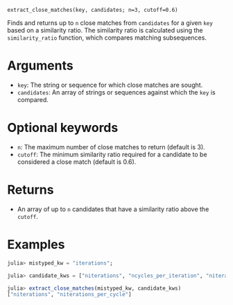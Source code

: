 ```
extract_close_matches(key, candidates; n=3, cutoff=0.6)
```

Finds and returns up to `n` close matches from `candidates` for a given `key` based on a similarity ratio. The similarity ratio is calculated using the `similarity_ratio` function, which compares matching subsequences.

# Arguments

  * `key`: The string or sequence for which close matches are sought.
  * `candidates`: An array of strings or sequences against which the `key` is compared.

# Optional keywords

  * `n`: The maximum number of close matches to return (default is 3).
  * `cutoff`: The minimum similarity ratio required for a candidate to be considered a close match (default is 0.6).

# Returns

  * An array of up to `n` candidates that have a similarity ratio above the `cutoff`.

# Examples

```julia
julia> mistyped_kw = "iterations";

julia> candidate_kws = ["niterations", "ncycles_per_iteration", "niterations_per_cycle", "abcdef", "iter"];

julia> extract_close_matches(mistyped_kw, candidate_kws)
["niterations", "niterations_per_cycle"]
```
